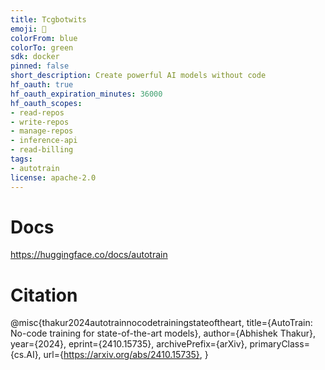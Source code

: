 ```yaml
---
title: Tcgbotwits
emoji: 🚀
colorFrom: blue
colorTo: green
sdk: docker
pinned: false
short_description: Create powerful AI models without code
hf_oauth: true
hf_oauth_expiration_minutes: 36000
hf_oauth_scopes:
- read-repos
- write-repos
- manage-repos
- inference-api
- read-billing
tags:
- autotrain
license: apache-2.0
---
```


# Docs

https://huggingface.co/docs/autotrain

# Citation

@misc{thakur2024autotrainnocodetrainingstateoftheart,
      title={AutoTrain: No-code training for state-of-the-art models}, 
      author={Abhishek Thakur},
      year={2024},
      eprint={2410.15735},
      archivePrefix={arXiv},
      primaryClass={cs.AI},
      url={https://arxiv.org/abs/2410.15735}, 
}
